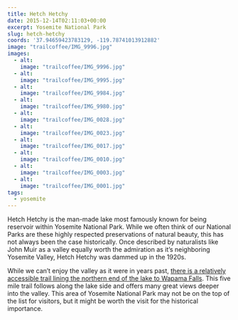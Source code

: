 ```yaml
---
title: Hetch Hetchy
date: 2015-12-14T02:11:03+00:00
excerpt: Yosemite National Park
slug: hetch-hetchy
coords: '37.94659423783129, -119.78741013912882'
image: "trailcoffee/IMG_9996.jpg"
images:
  - alt: 
    image: "trailcoffee/IMG_9996.jpg"
  - alt: 
    image: "trailcoffee/IMG_9995.jpg"
  - alt: 
    image: "trailcoffee/IMG_9984.jpg"
  - alt: 
    image: "trailcoffee/IMG_9980.jpg"
  - alt: 
    image: "trailcoffee/IMG_0028.jpg"
  - alt: 
    image: "trailcoffee/IMG_0023.jpg"
  - alt: 
    image: "trailcoffee/IMG_0017.jpg"
  - alt: 
    image: "trailcoffee/IMG_0010.jpg"
  - alt: 
    image: "trailcoffee/IMG_0003.jpg"
  - alt: 
    image: "trailcoffee/IMG_0001.jpg"
tags:
  - yosemite
---
```

Hetch Hetchy is the man-made lake most famously known for being reservoir within Yosemite National Park. While we often think of our National Parks are these highly respected preservations of natural beauty, this has not always been the case historically. Once described by naturalists like John Muir as a valley equally worth the admiration as it’s neighboring Yosemite Valley, Hetch Hetchy was dammed up in the 1920s.

While we can’t enjoy the valley as it were in years past, <a href="http://www.nps.gov/yose/planyourvisit/hetchhetchy.htm">there is a relatively accessible trail lining the northern end of the lake to Wapama Falls</a>. This five mile trail follows along the lake side and offers many great views deeper into the valley. This area of Yosemite National Park may not be on the top of the list for visitors, but it might be worth the visit for the historical importance.



&nbsp;